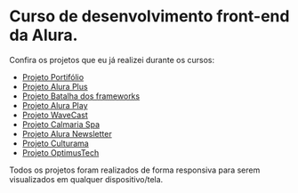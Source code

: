 # Curso de desenvolvimento front-end da Alura. <br>
Confira os projetos que eu já realizei durante os cursos: <br>
- [Projeto Portifólio](https://ailluminathi.github.io/Alura//Curso%20HTML/portfolio/index.html) <br>
- [Projeto Alura Plus](https://ailluminathi.github.io/Alura/Curso%20HTML/Praticando%20HTML%20CSS/Alura%20Plus/index.html) <br>
- [Projeto Batalha dos frameworks](https://ailluminathi.github.io/Alura/Curso%20HTML/Projetos/Efeito%20rotate/index.html) <br>
- [Projeto Alura Play](https://ailluminathi.github.io/Alura/Outros%20Cursos/Flexbox/index.html) <br>
- [Projeto WaveCast](https://ailluminathi.github.io/Alura/Outros%20Cursos/WaveCast/index.html) <br>
- [Projeto Calmaria Spa](https://ailluminathi.github.io/Alura/Outros%20Cursos/Curso%20SASS/Calmaria%20spa/index.html) <br>
- [Projeto Alura Newsletter](https://ailluminathi.github.io/Alura/Outros%20Cursos/Tailwind/alura-newsletter/index.html) <br>
- [Projeto Culturama](https://ailluminathi.github.io/Alura/Outros%20Cursos/Praticando%20CSS/Culturama/index.html) <br>
- [Projeto OptimusTech](https://ailluminathi.github.io/Alura/7daysofcode/index.html) <br>

Todos os projetos foram realizados de forma responsiva para serem visualizados em qualquer dispositivo/tela.
